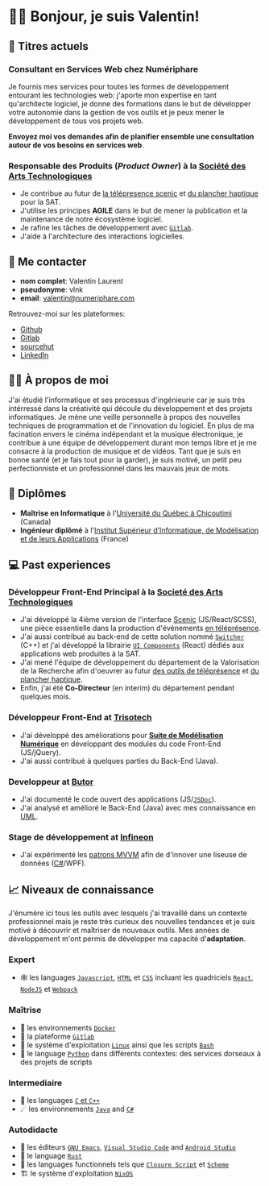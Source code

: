 
# 👋🏼 Bonjour, je suis Valentin!


## 💼 Titres actuels


### **Consultant en Services Web** chez Numériphare

Je fournis mes services pour toutes les formes de développement entourant les technologies web: j'aporte mon expertise en tant qu'architecte logiciel, je donne des formations dans le but de développer votre autonomie dans la gestion de vos outils et je peux mener le développement de tous vos projets web.

**Envoyez moi vos demandes afin de planifier ensemble une consultation autour de vos besoins en services web**.


### **Responsable des Produits** (*Product Owner*) à la [Société des Arts Technologiques](https://sat.qc.ca/)

-   Je contribue au futur de [la télépresence scenic](https://gitlab.com/sat-mtl/tools/scenic/scenic) et [du plancher haptique](https://gitlab.com/sat-mtl/tools/haptic-floor) pour la SAT.
-   J'utilise les principes **AGILE** dans le but de mener la publication et la maintenance de notre écosystème logiciel.
-   Je rafine les tâches de développement avec [`Gitlab`](https://about.gitlab.com/).
-   J'aide à l'architecture des interactions logicielles.


## 📇 Me contacter

-   **nom complet**: Valentin Laurent
-   **pseudonyme**: vlnk
-   **email**: valentin@numeriphare.com

Retrouvez-moi sur les plateformes:

-   [Github](https://github.com/vlnk)
-   [Gitlab](https://gitlab.com/vlnk)
-   [sourcehut](https://sr.ht/~vlnk/)
-   [LinkedIn](https://www.linkedin.com/in/valrnt/)


## 🤙🏻 À propos de moi

J'ai étudié l'informatique et ses processus d'ingénieurie car je suis très intérressé dans la créativité qui découle du développement et des projets informatiques. Je mène une veille personnelle à propos des nouvelles techniques de programmation et de l'innovation du logiciel. En plus de ma facination envers le cinéma indépendant et la musique électronique, je contribue à une équipe de développement durant mon temps libre et je me consacre à la production de musique et de vidéos. Tant que je suis en bonne santé (et je fais tout pour la garder), je suis motivé, un petit peu perfectionniste et un professionnel dans les mauvais jeux de mots.


## 🏫 Diplômes

-   **Maîtrise en Informatique** à l'[Université du Québec à Chicoutimi](https://www.uqac.ca/) (Canada)
-   **Ingénieur diplômé** à l'[Institut Supérieur d’Informatique, de Modélisation et de leurs Applications](https://www.linkedin.com/school/isima-clermont-auvergne-inp/) (France)


## ‍💻 Past experiences


### **Développeur Front-End Principal** à la [Societé des Arts Technologiques](https://sat.qc.ca/)

-   J'ai développé la 4ième version de l'interface [Scenic](https://gitlab.com/sat-mtl/tools/scenic/scenic) (JS/React/SCSS), une pièce essentielle dans la production d'évènements [en téléprésence](https://telepresence-scenic.ca/).
-   J'ai aussi contribué au back-end de cette solution nommé [`Switcher`](https://gitlab.com/sat-mtl/tools/switcher) (C++) et j'ai développé la librairie [`UI Components`](https://gitlab.com/sat-mtl/tools/ui-components) (React) dédiés aux applications web produites à la SAT.
-   J'ai mené l'équipe de développement du département de la Valorisation de la Recherche afin d'oeuvrer au futur [des outils de téléprésence](https://sat.qc.ca/fr/scenic-telepresence#section) et [du plancher haptique](https://sat.qc.ca/fr/plancher-haptique#section).
-   Enfin, j'ai été **Co-Directeur** (en interim) du département pendant quelques mois.


### **Développeur Front-End** at [Trisotech](https://www.trisotech.com/)

-   J'ai développé des améliorations pour [**Suite de Modélisation Numérique**](https://www.trisotech.com/digital-modeling-suite/) en développant des modules du code Front-End (JS/jQuery).
-   J'ai aussi contribué à quelques parties du Back-End (Java).


### **Developpeur** at [Butor](http://www.butor.com)

-   J'ai documenté le code ouvert des applications (JS/[`JSDoc`](https://jsdoc.app/)).
-   J'ai analysé et amélioré le Back-End (Java) avec mes connaissance en [UML](https://www.uml-diagrams.org/).


### **Stage de développement** at [Infineon](https://www.infineon.com/)

-   J'ai expérimenté les [patrons MVVM](https://learn.microsoft.com/en-us/xamarin/xamarin-forms/enterprise-application-patterns/mvvm) afin de d'innover une liseuse de données ([C#](https://dotnet.microsoft.com/en-us/languages/csharp)/WPF).


## 📈 Niveaux de connaissance

J'énumère ici tous les outils avec lesquels j'ai travaillé dans un contexte professionnel mais je reste très curieux des nouvelles tendances et je suis motivé à découvrir et maîtriser de nouveaux outils. Mes années de développement m'ont permis de développer ma capacité d'**adaptation**.


### Expert

-   🕸 les languages [`Javascript`](https://www.javascript.com/), [`HTML`](https://html.spec.whatwg.org/multipage/) et [`CSS`](https://www.w3.org/Style/CSS/) incluant les quadriciels [`React`](https://reactjs.org/), [`NodeJS`](https://nodejs.org) et [`Webpack`](https://webpack.js.org/)


### Maîtrise

-   🐋 les environnements [`Docker`](https://www.docker.com/)
-   🚀 la plateforme [`Gitlab`](https://about.gitlab.com/)
-   🐧 le système d'exploitation [`Linux`](https://kernel.org/) ainsi que les scripts [`Bash`](https://www.gnu.org/software/bash/)
-   🐍 le language [`Python`](https://www.python.org/) dans différents contextes: des services dorseaux à des projets de scripts


### Intermediaire

-   🤖 les languages [`C` et `C++`](https://en.cppreference.com/w/)
-   ☄ les environnements [`Java`](https://www.java.com/en/) and [`C#`](https://dotnet.microsoft.com/en-us/)


### Autodidacte

-   🐄 les éditeurs [`GNU Emacs`](https://www.gnu.org/software/emacs/), [`Visual Studio Code`](https://code.visualstudio.com/) and [`Android Studio`](https://developer.android.com/studio/)
-   🦀 le language [`Rust`](https://www.rust-lang.org/)
-   🌺 les languages functionnels tels que [`Closure Script`](https://clojurescript.org/) et [`Scheme`](http://www.call-cc.org/)
-   🏗 le système d'exploitation [`NixOS`](https://nixos.org/)

